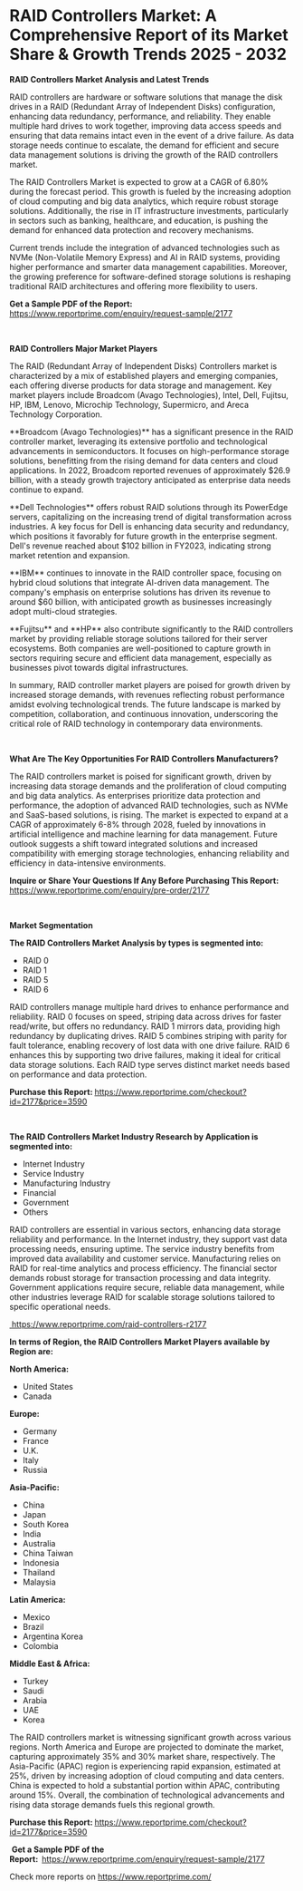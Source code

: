 <p><h1>RAID Controllers Market: A Comprehensive Report of its Market Share & Growth Trends 2025 - 2032</h1></p><p><strong>RAID Controllers Market Analysis and Latest Trends</strong></p>
<p><p>RAID controllers are hardware or software solutions that manage the disk drives in a RAID (Redundant Array of Independent Disks) configuration, enhancing data redundancy, performance, and reliability. They enable multiple hard drives to work together, improving data access speeds and ensuring that data remains intact even in the event of a drive failure. As data storage needs continue to escalate, the demand for efficient and secure data management solutions is driving the growth of the RAID controllers market.</p><p>The RAID Controllers Market is expected to grow at a CAGR of 6.80% during the forecast period. This growth is fueled by the increasing adoption of cloud computing and big data analytics, which require robust storage solutions. Additionally, the rise in IT infrastructure investments, particularly in sectors such as banking, healthcare, and education, is pushing the demand for enhanced data protection and recovery mechanisms.</p><p>Current trends include the integration of advanced technologies such as NVMe (Non-Volatile Memory Express) and AI in RAID systems, providing higher performance and smarter data management capabilities. Moreover, the growing preference for software-defined storage solutions is reshaping traditional RAID architectures and offering more flexibility to users.</p></p>
<p><strong>Get a Sample PDF of the Report:&nbsp;</strong> <a href="https://www.reportprime.com/enquiry/request-sample/2177?utm_campaign=3121&utm_medium=2&utm_source=Github&utm_content=ia&utm_term=18032025&utm_id=raid-controllers">https://www.reportprime.com/enquiry/request-sample/2177</a></p>
<p>&nbsp;</p>
<p><strong>RAID Controllers Major Market Players</strong></p>
<p><p>The RAID (Redundant Array of Independent Disks) Controllers market is characterized by a mix of established players and emerging companies, each offering diverse products for data storage and management. Key market players include Broadcom (Avago Technologies), Intel, Dell, Fujitsu, HP, IBM, Lenovo, Microchip Technology, Supermicro, and Areca Technology Corporation.</p><p>**Broadcom (Avago Technologies)** has a significant presence in the RAID controller market, leveraging its extensive portfolio and technological advancements in semiconductors. It focuses on high-performance storage solutions, benefitting from the rising demand for data centers and cloud applications. In 2022, Broadcom reported revenues of approximately $26.9 billion, with a steady growth trajectory anticipated as enterprise data needs continue to expand.</p><p>**Dell Technologies** offers robust RAID solutions through its PowerEdge servers, capitalizing on the increasing trend of digital transformation across industries. A key focus for Dell is enhancing data security and redundancy, which positions it favorably for future growth in the enterprise segment. Dell's revenue reached about $102 billion in FY2023, indicating strong market retention and expansion.</p><p>**IBM** continues to innovate in the RAID controller space, focusing on hybrid cloud solutions that integrate AI-driven data management. The company's emphasis on enterprise solutions has driven its revenue to around $60 billion, with anticipated growth as businesses increasingly adopt multi-cloud strategies.</p><p>**Fujitsu** and **HP** also contribute significantly to the RAID controllers market by providing reliable storage solutions tailored for their server ecosystems. Both companies are well-positioned to capture growth in sectors requiring secure and efficient data management, especially as businesses pivot towards digital infrastructures.</p><p>In summary, RAID controller market players are poised for growth driven by increased storage demands, with revenues reflecting robust performance amidst evolving technological trends. The future landscape is marked by competition, collaboration, and continuous innovation, underscoring the critical role of RAID technology in contemporary data environments.</p></p>
<p>&nbsp;</p>
<p><strong>What Are The Key Opportunities For RAID Controllers Manufacturers?</strong></p>
<p><p>The RAID controllers market is poised for significant growth, driven by increasing data storage demands and the proliferation of cloud computing and big data analytics. As enterprises prioritize data protection and performance, the adoption of advanced RAID technologies, such as NVMe and SaaS-based solutions, is rising. The market is expected to expand at a CAGR of approximately 6-8% through 2028, fueled by innovations in artificial intelligence and machine learning for data management. Future outlook suggests a shift toward integrated solutions and increased compatibility with emerging storage technologies, enhancing reliability and efficiency in data-intensive environments.</p></p>
<p><strong>Inquire or Share Your Questions If Any Before Purchasing This Report:</strong> <a href="https://www.reportprime.com/enquiry/pre-order/2177?utm_campaign=3121&utm_medium=2&utm_source=Github&utm_content=ia&utm_term=18032025&utm_id=raid-controllers">https://www.reportprime.com/enquiry/pre-order/2177</a></p>
<p>&nbsp;</p>
<p><strong>Market Segmentation</strong></p>
<p><strong>The RAID Controllers Market Analysis by types is segmented into:</strong></p>
<p><ul><li>RAID 0</li><li>RAID 1</li><li>RAID 5</li><li>RAID 6</li></ul></p>
<p><p>RAID controllers manage multiple hard drives to enhance performance and reliability. RAID 0 focuses on speed, striping data across drives for faster read/write, but offers no redundancy. RAID 1 mirrors data, providing high redundancy by duplicating drives. RAID 5 combines striping with parity for fault tolerance, enabling recovery of lost data with one drive failure. RAID 6 enhances this by supporting two drive failures, making it ideal for critical data storage solutions. Each RAID type serves distinct market needs based on performance and data protection.</p></p>
<p><strong>Purchase this Report:&nbsp;</strong><a href="https://www.reportprime.com/checkout?id=2177&price=3590&utm_campaign=3121&utm_medium=2&utm_source=Github&utm_content=ia&utm_term=18032025&utm_id=raid-controllers">https://www.reportprime.com/checkout?id=2177&price=3590</a></p>
<p>&nbsp;</p>
<p><strong>The RAID Controllers Market Industry Research by Application is segmented into:</strong></p>
<p><ul><li>Internet Industry</li><li>Service Industry</li><li>Manufacturing Industry</li><li>Financial</li><li>Government</li><li>Others</li></ul></p>
<p><p>RAID controllers are essential in various sectors, enhancing data storage reliability and performance. In the Internet industry, they support vast data processing needs, ensuring uptime. The service industry benefits from improved data availability and customer service. Manufacturing relies on RAID for real-time analytics and process efficiency. The financial sector demands robust storage for transaction processing and data integrity. Government applications require secure, reliable data management, while other industries leverage RAID for scalable storage solutions tailored to specific operational needs.</p></p>
<p><a href="https://www.reportprime.com/raid-controllers-r2177?utm_campaign=3121&utm_medium=2&utm_source=Github&utm_content=ia&utm_term=18032025&utm_id=raid-controllers">&nbsp;https://www.reportprime.com/raid-controllers-r2177</a></p>
<p><strong>In terms of Region, the RAID Controllers Market Players available by Region are:</strong></p>
<p>
    <p> <strong> North America: </strong>
        <ul>
            <li>United States</li>
            <li>Canada</li>
        </ul>
        </p> 
    <p> <strong> Europe: </strong>
        <ul>
            <li>Germany</li>
            <li>France</li>
            <li>U.K.</li>
            <li>Italy</li>
            <li>Russia</li>
        </ul>
        </p> 
    <p> <strong> Asia-Pacific: </strong>
        <ul>
            <li>China</li>
            <li>Japan</li>
            <li>South Korea</li>
            <li>India</li>
            <li>Australia</li>
            <li>China Taiwan</li>
            <li>Indonesia</li>
            <li>Thailand</li>
            <li>Malaysia</li>
        </ul>
        </p> 
    <p> <strong> Latin America: </strong>
        <ul>
            <li>Mexico</li>
            <li>Brazil</li>
            <li>Argentina Korea</li>
            <li>Colombia</li>
        </ul>
        </p> 
    <p> <strong> Middle East & Africa: </strong>
        <ul>
            <li>Turkey</li>
            <li>Saudi</li>
            <li>Arabia</li>
            <li>UAE</li>
            <li>Korea</li>
        </ul>
    </p>
    </p>
<p><p>The RAID controllers market is witnessing significant growth across various regions. North America and Europe are projected to dominate the market, capturing approximately 35% and 30% market share, respectively. The Asia-Pacific (APAC) region is experiencing rapid expansion, estimated at 25%, driven by increasing adoption of cloud computing and data centers. China is expected to hold a substantial portion within APAC, contributing around 15%. Overall, the combination of technological advancements and rising data storage demands fuels this regional growth.</p></p>
<p><strong>Purchase this Report: </strong><a href="https://www.reportprime.com/checkout?id=2177&price=3590&utm_campaign=3121&utm_medium=2&utm_source=Github&utm_content=ia&utm_term=18032025&utm_id=raid-controllers">https://www.reportprime.com/checkout?id=2177&price=3590</a></p>
<p>&nbsp;<strong>Get a Sample PDF of the Report:&nbsp;&nbsp;</strong><a href="https://www.reportprime.com/enquiry/request-sample/2177?utm_campaign=3121&utm_medium=2&utm_source=Github&utm_content=ia&utm_term=18032025&utm_id=raid-controllers">https://www.reportprime.com/enquiry/request-sample/2177</a></p>
<p><strong></strong></p>
<p>Check more reports on <a href="https://www.reportprime.com/?utm_campaign=3121&utm_medium=2&utm_source=Github&utm_content=ia&utm_term=18032025&utm_id=raid-controllers">https://www.reportprime.com/</a></p>
